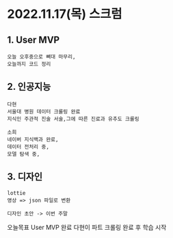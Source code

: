 # 2022.11.17(목) 스크럼

## 1. User MVP

    오늘 오후중으로 뼈대 마무리,
    오늘까지 코드 정리

## 2. 인공지능

    다현
    서울대 병원 데이터 크롤링 완료
    지식인 주관적 진술 서술,그에 따른 진료과 유추도 크롤링

    소희
    네이버 지식백과 완료,
    데이터 전처리 중,
    모델 탐색 중,

## 3. 디자인

    lottie
    영상 => json 파일로 변환

    디자인 초안 -> 이번 주말

오늘목표
User MVP 완료
다현이 파트 크롤링 완료 후 학습 시작
